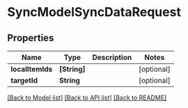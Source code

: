 # SyncModelSyncDataRequest

## Properties
Name | Type | Description | Notes
------------ | ------------- | ------------- | -------------
**localItemIds** | **[String]** |  | [optional] 
**targetId** | **String** |  | [optional] 

[[Back to Model list]](../README.md#documentation-for-models) [[Back to API list]](../README.md#documentation-for-api-endpoints) [[Back to README]](../README.md)


